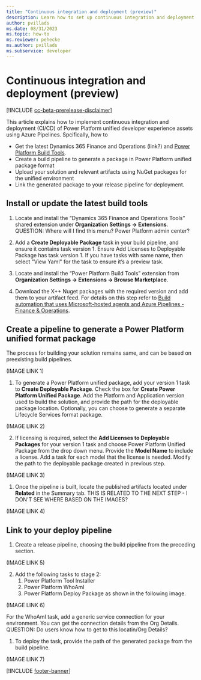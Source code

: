 ```yaml
---
title: "Continuous integration and deployment (preview)"
description: Learn how to set up continuous integration and deployment using Azure Pipelines.
author: pvillads
ms.date: 08/31/2023
ms.topic: how-to
ms.reviewer: pehecke
ms.author: pvillads
ms.subservice: developer
---
```


# Continuous integration and deployment (preview)

[!INCLUDE [cc-beta-prerelease-disclaimer](../../includes/cc-beta-prerelease-disclaimer.md)]

This article explains how to implement continuous integration and deployment (CI/CD) of Power Platform unified developer experience assets using Azure Pipelines. Spcifically, how to

- Get the latest Dynamics 365 Finance and Operations (link?) and [Power Platform Build Tools](../..//alm/devops-build-tools.md#get-microsoft-power-platform-build-tools).
- Create a build pipeline to generate a package in Power Platform unified package format
- Upload your solution and relevant artifacts using NuGet packages for the unified environment
- Link the generated package to your release pipeline for deployment.

## Install or update the latest build tools

1. Locate and install the “Dynamics 365 Finance and Operations Tools” shared extension under **Organization Settings -> Extensions**.
QUESTION: Where will I find this menu? Power Platform admin center?

1. Add a **Create Deployable Package** task in your build pipeline, and ensure it contains task version 1. Ensure Add Licenses to Deployable Package has task version 1. If you have tasks with same name, then select "View Yaml" for the task to ensure it’s a preview task.
1.  Locate and install the “Power Platform Build Tools” extension from **Organization Settings -> Extensions -> Browse Marketplace**.
1. Download the X++ Nuget packages with the required version and add them to your artifact feed. For details on this step refer to [Build automation that uses Microsoft-hosted agents and Azure Pipelines - Finance & Operations](https://learn.microsoft.com/dynamics365/fin-ops-core/dev-itpro/dev-tools/hosted-build-automation).

## Create a pipeline to generate a Power Platform unified format package

The process for building your solution remains same, and can be based on preexisting build pipelines.

(IMAGE LINK 1)

1. To generate a Power Platform unified package, add your version 1 task to **Create Deployable Package**. Check the box for **Create Power Platform Unified Package**. Add the Platform and Application version used to build the solution, and provide the path for the deployable package location.
Optionally, you can choose to generate a separate Lifecycle Services format package.

(IMAGE LINK 2)

2. If licensing is required, select the **Add Licenses to Deployable Packages** for your version 1 task and choose Power Platform Unified Package from the drop down menu. Provide the **Model Name** to include a license. Add a task for each model that the license is needed. Modify the path to the deployable package created in previous step.

(IMAGE LINK 3)

1.  Once the pipeline is built, locate the published artifacts located under **Related** in the Summary tab.
THIS IS RELATED TO THE NEXT STEP - I DON'T SEE WHERE BASED ON THE IMAGES?

(IMAGE LINK 4)

## Link to your deploy pipeline

1. Create a release pipeline, choosing the build pipeline from the preceding section.

(IMAGE LINK 5)

2. Add the following tasks to stage 2:
    1. Power Platform Tool Installer
    1. Power Platform WhoAmI
    1. Power Platform Deploy Package as shown in the following image. 

(IMAGE LINK 6)

For the WhoAmI task, add a generic service connection for your environment. You can get the connection details from the Org Details.
QUESTION: Do users know how to get to this locatin/Org Details?

1. To deploy the task, provide the path of the generated package from the build pipeline.

(IMAGE LINK 7)

[!INCLUDE [footer-banner](../../includes/footer-banner.md)]